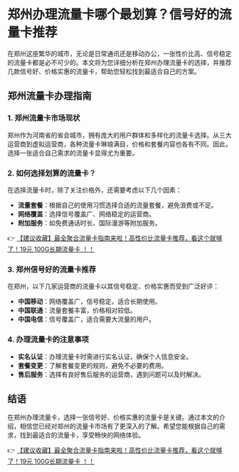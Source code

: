 # 郑州办理流量卡哪个最划算？信号好的流量卡推荐

在郑州这座繁华的城市，无论是日常通讯还是移动办公，一张性价比高、信号稳定的流量卡都是必不可少的。本文将为您详细分析在郑州办理流量卡的选择，并推荐几款信号好、价格实惠的流量卡，帮助您轻松找到最适合自己的方案。

## 郑州流量卡办理指南

### 1. 郑州流量卡市场现状
郑州作为河南省的省会城市，拥有庞大的用户群体和多样化的流量卡选择。从三大运营商到虚拟运营商，各种流量卡琳琅满目，价格和套餐内容也各有不同。因此，选择一张适合自己需求的流量卡显得尤为重要。

### 2. 如何选择划算的流量卡？
在选择流量卡时，除了关注价格外，还需要考虑以下几个因素：
- **流量套餐**：根据自己的使用习惯选择合适的流量套餐，避免浪费或不足。
- **网络覆盖**：选择信号覆盖广、网络稳定的运营商。
- **附加服务**：如免费通话时长、国际漫游等附加服务。

👉 [【建议收藏】最全聚合流量卡指南来啦！高性价比流量卡推荐，看这个就够了！19元 100G长期流量卡 ！！](https://bit.ly/Liuliangka)

### 3. 郑州信号好的流量卡推荐
在郑州，以下几家运营商的流量卡以其信号稳定、价格实惠而受到广泛好评：
- **中国移动**：网络覆盖广，信号稳定，适合长期使用。
- **中国联通**：流量套餐丰富，价格相对较低。
- **中国电信**：信号覆盖广，适合需要大流量的用户。

### 4. 办理流量卡的注意事项
- **实名认证**：办理流量卡时需进行实名认证，确保个人信息安全。
- **套餐变更**：了解套餐变更的规则，避免不必要的费用。
- **售后服务**：选择有良好售后服务的运营商，遇到问题可以及时解决。

## 结语
在郑州办理流量卡，选择一张信号好、价格实惠的流量卡是关键。通过本文的介绍，相信您已经对郑州的流量卡市场有了更深入的了解。希望您能根据自己的需求，找到最适合的流量卡，享受畅快的网络体验。

👉 [【建议收藏】最全聚合流量卡指南来啦！高性价比流量卡推荐，看这个就够了！19元 100G长期流量卡 ！！](https://bit.ly/Liuliangka)